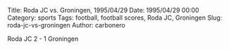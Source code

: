 Title: Roda JC vs. Groningen, 1995/04/29
Date: 1995/04/29 00:00
Category: sports
Tags: football, football scores, Roda JC, Groningen
Slug: roda-jc-vs-groningen
Author: carbonero


Roda JC 2 - 1 Groningen
